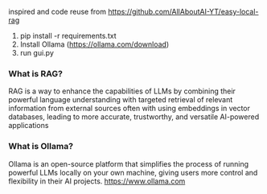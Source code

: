 inspired and code reuse from https://github.com/AllAboutAI-YT/easy-local-rag

1. pip install -r requirements.txt
2. Install Ollama (https://ollama.com/download)
3. run gui.py


### What is RAG?
RAG is a way to enhance the capabilities of LLMs by combining their powerful language understanding with targeted retrieval of relevant information from external sources often with using embeddings in vector databases, leading to more accurate, trustworthy, and versatile AI-powered applications

### What is Ollama?
Ollama is an open-source platform that simplifies the process of running powerful LLMs locally on your own machine, giving users more control and flexibility in their AI projects. https://www.ollama.com
